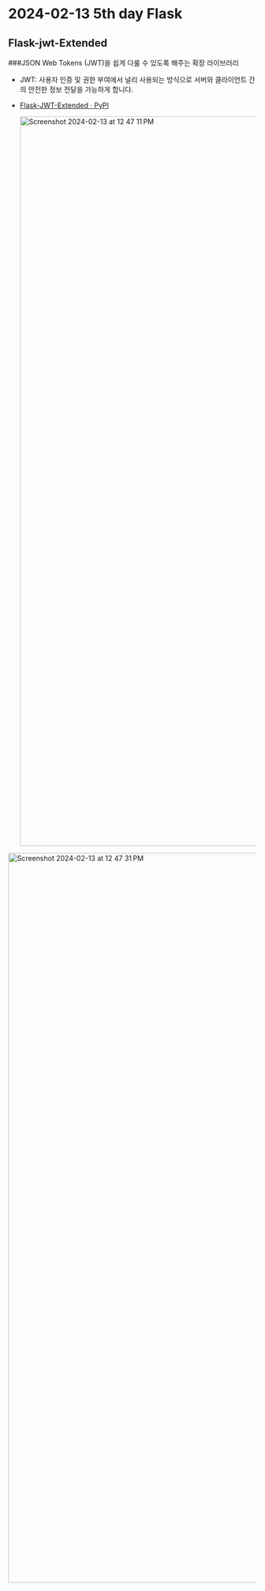 # 2024-02-13 5th day Flask
## Flask-jwt-Extended

###JSON Web Tokens (JWT)을 쉽게 다룰 수 있도록 해주는 확장 라이브러리  

- JWT: 사용자 인증 및 권한 부여에서 널리 사용되는 방식으로 서버와 클라이언트 간의 안전한 정보 전달을 가능하게 합니다.  
- [Flask-JWT-Extended · PyPI](https://pypi.org/project/Flask-JWT-Extended/)

  <img width="1478" alt="Screenshot 2024-02-13 at 12 47 11 PM" src="https://github.com/Seou0912/24_02_Flask_Class/assets/151927766/91cb42b3-e4d6-4e26-8801-13d1204ccb60">
<img width="1478" alt="Screenshot 2024-02-13 at 12 47 31 PM" src="https://github.com/Seou0912/24_02_Flask_Class/assets/151927766/4b6a9ac5-563c-4e83-81ac-3334eb7c1209">
